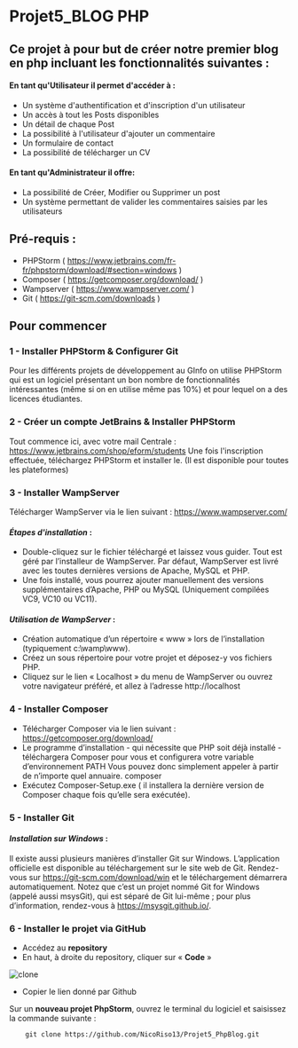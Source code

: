 # Projet5_BLOG PHP

## Ce projet à pour but de créer notre premier blog en php incluant les fonctionnalités suivantes :


#### En tant qu'Utilisateur il permet d'accéder à :

 - Un système d'authentification et d'inscription d'un utilisateur
 - Un accès à tout les Posts disponibles
 - Un détail de chaque Post
 - La possibilité à l'utilisateur d'ajouter un commentaire
 - Un formulaire de contact
 - La possibilité de télécharger un CV

#### En tant qu'Administrateur il offre:

 - La possibilité de Créer, Modifier ou Supprimer un post
 - Un système permettant de valider les commentaires saisies par les utilisateurs 

## Pré-requis :

 - PHPStorm ( https://www.jetbrains.com/fr-fr/phpstorm/download/#section=windows )
 - Composer ( https://getcomposer.org/download/ )
 - Wampserver ( https://www.wampserver.com/ )
 - Git ( https://git-scm.com/downloads )


## Pour commencer

### 1 - Installer PHPStorm & Configurer Git

Pour les différents projets de développement au GInfo on utilise PHPStorm qui est un logiciel présentant un bon nombre de fonctionnalités intéressantes (même si on en utilise même pas 10%) et pour lequel on a des licences étudiantes.

### 2 - Créer un compte JetBrains & Installer PHPStorm

Tout commence ici, avec votre mail Centrale : https://www.jetbrains.com/shop/eform/students
Une fois l'inscription effectuée, téléchargez PHPStorm et installer le. (Il est disponible pour toutes les plateformes)




### 3 - Installer WampServer

Télécharger WampServer via le lien suivant : https://www.wampserver.com/  

#### *Étapes d'installation* :

  - Double-cliquez sur le fichier téléchargé et laissez vous guider. Tout est géré par l’installeur de WampServer. Par défaut, WampServer est livré avec les toutes dernières versions de Apache, MySQL et PHP.
  - Une fois installé, vous  pourrez  ajouter  manuellement  des  versions supplémentaires  d’Apache,  PHP ou MySQL (Uniquement compilées VC9, VC10 ou  VC11).


#### *Utilisation de WampServer* :

  - Création automatique d’un répertoire « www » lors de l’installation (typiquement c:\wamp\www).
  - Créez un sous répertoire pour votre projet et déposez-y vos fichiers PHP.
  - Cliquez sur le lien « Localhost » du menu de WampServer ou ouvrez votre navigateur préféré, et allez à l’adresse http://localhost


### 4 - Installer Composer

  - Télécharger Composer via le lien suivant : https://getcomposer.org/download/
  - Le programme d’installation - qui nécessite que PHP soit déjà installé - téléchargera Composer pour vous et configurera votre variable d’environnement PATH Vous pouvez donc simplement appeler à partir de n’importe quel annuaire. composer
  - Exécutez Composer-Setup.exe ( il installera la dernière version de Composer chaque fois qu’elle sera exécutée).

### 5 - Installer Git

#### *Installation sur Windows* :

Il existe aussi plusieurs manières d’installer Git sur Windows. L’application officielle est disponible au téléchargement sur le site web de Git. Rendez-vous sur https://git-scm.com/download/win et le téléchargement démarrera automatiquement. Notez que c’est un projet nommé Git for Windows (appelé aussi msysGit), qui est séparé de Git lui-même ; pour plus d’information, rendez-vous à https://msysgit.github.io/.


### 6 - Installer le projet via GitHub

  - Accédez au **repository**
  - En haut, à droite du repository, cliquer sur « **Code** »
  
  ![clone](https://user-images.githubusercontent.com/122614808/230200291-580bac31-a7d3-41c7-a503-a1b2f3c3d01a.jpg)


  - Copier le lien donné par Github

 Sur un **nouveau projet PhpStorm**, ouvrez le terminal du logiciel et saisissez la commande suivante :

        git clone https://github.com/NicoRiso13/Projet5_PhpBlog.git






